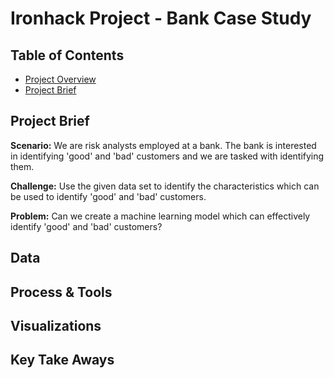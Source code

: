 # Ironhack Project - Bank Case Study

## Table of Contents
- [Project Overview](#Project-Overview)
- [Project Brief](#Project-Brief)


## Project Brief

**Scenario:** We are risk analysts employed at a bank. The bank is interested in identifying 'good' and 'bad' customers and we are tasked with identifying them.

**Challenge:** Use the given data set to identify the characteristics which can be used to identify 'good' and 'bad' customers.

**Problem:** Can we create a machine learning model which can effectively identify 'good' and 'bad' customers?

## Data

## Process & Tools

## Visualizations

## Key Take Aways
